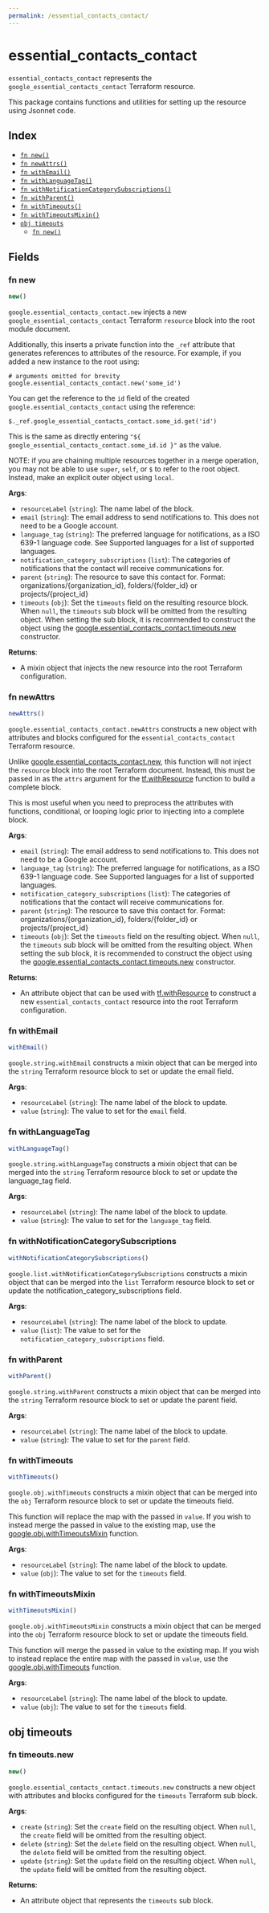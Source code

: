 ```yaml
---
permalink: /essential_contacts_contact/
---
```


# essential_contacts_contact

`essential_contacts_contact` represents the `google_essential_contacts_contact` Terraform resource.



This package contains functions and utilities for setting up the resource using Jsonnet code.


## Index

* [`fn new()`](#fn-new)
* [`fn newAttrs()`](#fn-newattrs)
* [`fn withEmail()`](#fn-withemail)
* [`fn withLanguageTag()`](#fn-withlanguagetag)
* [`fn withNotificationCategorySubscriptions()`](#fn-withnotificationcategorysubscriptions)
* [`fn withParent()`](#fn-withparent)
* [`fn withTimeouts()`](#fn-withtimeouts)
* [`fn withTimeoutsMixin()`](#fn-withtimeoutsmixin)
* [`obj timeouts`](#obj-timeouts)
  * [`fn new()`](#fn-timeoutsnew)

## Fields

### fn new

```ts
new()
```


`google.essential_contacts_contact.new` injects a new `google_essential_contacts_contact` Terraform `resource`
block into the root module document.

Additionally, this inserts a private function into the `_ref` attribute that generates references to attributes of the
resource. For example, if you added a new instance to the root using:

    # arguments omitted for brevity
    google.essential_contacts_contact.new('some_id')

You can get the reference to the `id` field of the created `google.essential_contacts_contact` using the reference:

    $._ref.google_essential_contacts_contact.some_id.get('id')

This is the same as directly entering `"${ google_essential_contacts_contact.some_id.id }"` as the value.

NOTE: if you are chaining multiple resources together in a merge operation, you may not be able to use `super`, `self`,
or `$` to refer to the root object. Instead, make an explicit outer object using `local`.

**Args**:
  - `resourceLabel` (`string`): The name label of the block.
  - `email` (`string`): The email address to send notifications to. This does not need to be a Google account.
  - `language_tag` (`string`): The preferred language for notifications, as a ISO 639-1 language code. See Supported languages for a list of supported languages.
  - `notification_category_subscriptions` (`list`): The categories of notifications that the contact will receive communications for.
  - `parent` (`string`): The resource to save this contact for. Format: organizations/{organization_id}, folders/{folder_id} or projects/{project_id}
  - `timeouts` (`obj`): Set the `timeouts` field on the resulting resource block. When `null`, the `timeouts` sub block will be omitted from the resulting object. When setting the sub block, it is recommended to construct the object using the [google.essential_contacts_contact.timeouts.new](#fn-timeoutsnew) constructor.

**Returns**:
- A mixin object that injects the new resource into the root Terraform configuration.


### fn newAttrs

```ts
newAttrs()
```


`google.essential_contacts_contact.newAttrs` constructs a new object with attributes and blocks configured for the `essential_contacts_contact`
Terraform resource.

Unlike [google.essential_contacts_contact.new](#fn-new), this function will not inject the `resource`
block into the root Terraform document. Instead, this must be passed in as the `attrs` argument for the
[tf.withResource](https://github.com/tf-libsonnet/core/tree/main/docs#fn-withresource) function to build a complete block.

This is most useful when you need to preprocess the attributes with functions, conditional, or looping logic prior to
injecting into a complete block.

**Args**:
  - `email` (`string`): The email address to send notifications to. This does not need to be a Google account.
  - `language_tag` (`string`): The preferred language for notifications, as a ISO 639-1 language code. See Supported languages for a list of supported languages.
  - `notification_category_subscriptions` (`list`): The categories of notifications that the contact will receive communications for.
  - `parent` (`string`): The resource to save this contact for. Format: organizations/{organization_id}, folders/{folder_id} or projects/{project_id}
  - `timeouts` (`obj`): Set the `timeouts` field on the resulting object. When `null`, the `timeouts` sub block will be omitted from the resulting object. When setting the sub block, it is recommended to construct the object using the [google.essential_contacts_contact.timeouts.new](#fn-timeoutsnew) constructor.

**Returns**:
  - An attribute object that can be used with [tf.withResource](https://github.com/tf-libsonnet/core/tree/main/docs#fn-withresource) to construct a new `essential_contacts_contact` resource into the root Terraform configuration.


### fn withEmail

```ts
withEmail()
```

`google.string.withEmail` constructs a mixin object that can be merged into the `string`
Terraform resource block to set or update the email field.



**Args**:
  - `resourceLabel` (`string`): The name label of the block to update.
  - `value` (`string`): The value to set for the `email` field.


### fn withLanguageTag

```ts
withLanguageTag()
```

`google.string.withLanguageTag` constructs a mixin object that can be merged into the `string`
Terraform resource block to set or update the language_tag field.



**Args**:
  - `resourceLabel` (`string`): The name label of the block to update.
  - `value` (`string`): The value to set for the `language_tag` field.


### fn withNotificationCategorySubscriptions

```ts
withNotificationCategorySubscriptions()
```

`google.list.withNotificationCategorySubscriptions` constructs a mixin object that can be merged into the `list`
Terraform resource block to set or update the notification_category_subscriptions field.



**Args**:
  - `resourceLabel` (`string`): The name label of the block to update.
  - `value` (`list`): The value to set for the `notification_category_subscriptions` field.


### fn withParent

```ts
withParent()
```

`google.string.withParent` constructs a mixin object that can be merged into the `string`
Terraform resource block to set or update the parent field.



**Args**:
  - `resourceLabel` (`string`): The name label of the block to update.
  - `value` (`string`): The value to set for the `parent` field.


### fn withTimeouts

```ts
withTimeouts()
```

`google.obj.withTimeouts` constructs a mixin object that can be merged into the `obj`
Terraform resource block to set or update the timeouts field.

This function will replace the map with the passed in `value`. If you wish to instead merge the
passed in value to the existing map, use the [google.obj.withTimeoutsMixin](TODO) function.

**Args**:
  - `resourceLabel` (`string`): The name label of the block to update.
  - `value` (`obj`): The value to set for the `timeouts` field.


### fn withTimeoutsMixin

```ts
withTimeoutsMixin()
```

`google.obj.withTimeoutsMixin` constructs a mixin object that can be merged into the `obj`
Terraform resource block to set or update the timeouts field.

This function will merge the passed in value to the existing map. If you wish
to instead replace the entire map with the passed in `value`, use the [google.obj.withTimeouts](TODO)
function.


**Args**:
  - `resourceLabel` (`string`): The name label of the block to update.
  - `value` (`obj`): The value to set for the `timeouts` field.


## obj timeouts



### fn timeouts.new

```ts
new()
```


`google.essential_contacts_contact.timeouts.new` constructs a new object with attributes and blocks configured for the `timeouts`
Terraform sub block.



**Args**:
  - `create` (`string`): Set the `create` field on the resulting object. When `null`, the `create` field will be omitted from the resulting object.
  - `delete` (`string`): Set the `delete` field on the resulting object. When `null`, the `delete` field will be omitted from the resulting object.
  - `update` (`string`): Set the `update` field on the resulting object. When `null`, the `update` field will be omitted from the resulting object.

**Returns**:
  - An attribute object that represents the `timeouts` sub block.
